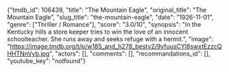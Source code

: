{"tmdb_id": 106439, "title": "The Mountain Eagle", "original_title": "The Mountain Eagle", "slug_title": "the-mountain-eagle", "date": "1926-11-01", "genre": ["Thriller / Romance"], "score": "3.0/10", "synopsis": "In the Kentucky hills a store keeper tries to win the love of an innocent schoolteacher. She runs away and seeks refuge with a hermit.", "image": "https://image.tmdb.org/t/p/w185_and_h278_bestv2/9vfuusCYl8swxtEzzcQHHTNnVyb.jpg", "actors": [], "comments": [], "recommandations_id": [], "youtube_key": "notfound"}